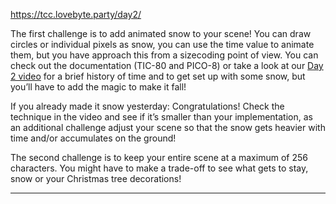 https://tcc.lovebyte.party/day2/

The first challenge is to add animated snow to your scene! You can draw circles or individual pixels as snow, you can use the time value to animate them, but you have approach this from a sizecoding point of view. You can check out the documentation (TIC-80 and PICO-8) or take a look at our [Day 2 video](https://www.youtube.com/watch?v=KE19iH-NzEc) for a brief history of time and to get set up with some snow, but you’ll have to add the magic to make it fall!

If you already made it snow yesterday: Congratulations! Check the technique in the video and see if it’s smaller than your implementation, as an additional challenge adjust your scene so that the snow gets heavier with time and/or accumulates on the ground!

The second challenge is to keep your entire scene at a maximum of 256 characters. You might have to make a trade-off to see what gets to stay, snow or your Christmas tree decorations!

-----
